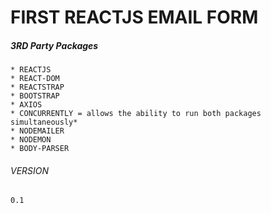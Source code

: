 # FIRST REACTJS EMAIL FORM 

##### 3RD Party Packages 
    * REACTJS 
    * REACT-DOM
    * REACTSTRAP
    * BOOTSTRAP
    * AXIOS
    * CONCURRENTLY = allows the ability to run both packages simultaneously*
    * NODEMAILER
    * NODEMON
    * BODY-PARSER

###### VERSION
    0.1
